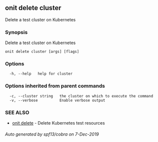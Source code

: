 ## onit delete cluster

Delete a test cluster on Kubernetes

### Synopsis

Delete a test cluster on Kubernetes

```
onit delete cluster [args] [flags]
```

### Options

```
  -h, --help   help for cluster
```

### Options inherited from parent commands

```
  -c, --cluster string   the cluster on which to execute the command
  -v, --verbose          Enable verbose output
```

### SEE ALSO

* [onit delete](onit_delete.md)	 - Delete Kubernetes test resources

###### Auto generated by spf13/cobra on 7-Dec-2019
